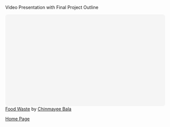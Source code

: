 Video Presentation with Final Project Outline
<div class="canva-embed" data-design-id="DADzXaSlGQQ" data-height-ratio="0.5625" style="padding:56.2500% 5px 5px 5px;background:rgba(0,0,0,0.03);border-radius:8px;"></div><script async src="https:&#x2F;&#x2F;sdk.canva.com&#x2F;v1&#x2F;embed.js"></script><a href="https:&#x2F;&#x2F;www.canva.com&#x2F;design&#x2F;DADzXaSlGQQ&#x2F;view?utm_content=DADzXaSlGQQ&amp;utm_campaign=designshare&amp;utm_medium=embeds&amp;utm_source=link" target="_blank" rel="noopener">Food Waste</a> by <a href="https:&#x2F;&#x2F;www.canva.com&#x2F;ChinmayeeBala?utm_campaign=designshare&amp;utm_medium=embeds&amp;utm_source=link" target="_blank" rel="noopener">Chinmayee Bala</a>

[Home Page](/README.md)
